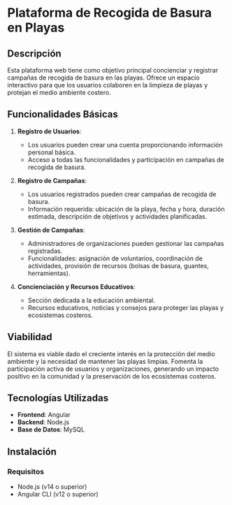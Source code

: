 # Plataforma de Recogida de Basura en Playas

## Descripción

Esta plataforma web tiene como objetivo principal concienciar y registrar campañas de recogida de basura en las playas. Ofrece un espacio interactivo para que los usuarios colaboren en la limpieza de playas y protejan el medio ambiente costero.

## Funcionalidades Básicas

1. **Registro de Usuarios**: 
   - Los usuarios pueden crear una cuenta proporcionando información personal básica.
   - Acceso a todas las funcionalidades y participación en campañas de recogida de basura.

2. **Registro de Campañas**: 
   - Los usuarios registrados pueden crear campañas de recogida de basura.
   - Información requerida: ubicación de la playa, fecha y hora, duración estimada, descripción de objetivos y actividades planificadas.

3. **Gestión de Campañas**: 
   - Administradores de organizaciones pueden gestionar las campañas registradas.
   - Funcionalidades: asignación de voluntarios, coordinación de actividades, provisión de recursos (bolsas de basura, guantes, herramientas).

4. **Concienciación y Recursos Educativos**: 
   - Sección dedicada a la educación ambiental.
   - Recursos educativos, noticias y consejos para proteger las playas y ecosistemas costeros.

## Viabilidad

El sistema es viable dado el creciente interés en la protección del medio ambiente y la necesidad de mantener las playas limpias. Fomenta la participación activa de usuarios y organizaciones, generando un impacto positivo en la comunidad y la preservación de los ecosistemas costeros.

## Tecnologías Utilizadas

- **Frontend**: Angular
- **Backend**: Node.js
- **Base de Datos**: MySQL

## Instalación

### Requisitos

- Node.js (v14 o superior)
- Angular CLI (v12 o superior)
